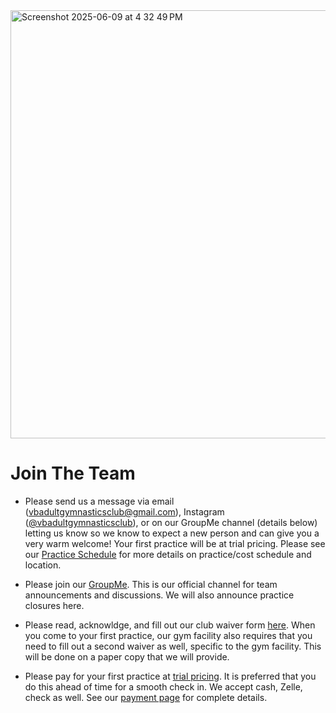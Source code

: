 <!---layout: page
title: "About"
permalink: /join-the-team--->

<img width="685" alt="Screenshot 2025-06-09 at 4 32 49 PM" src="https://github.com/user-attachments/assets/a1d6caa3-481f-488b-8442-ba9ac6ef5679" />

# Join The Team
- Please send us a message via email (vbadultgymnasticsclub@gmail.com), Instagram ([@vbadultgymnasticsclub](https://www.instagram.com/vbadultgymnasticsclub/)), or on our GroupMe channel (details below) letting us know so we know to expect a new person and can give you a very warm welcome! Your first practice will be at trial pricing. Please see our [Practice Schedule](https://vbadultgymnasticsclub.github.io/practice-schedule) for more details on practice/cost schedule and location. 

- Please join our [GroupMe](https://groupme.com/join_group/87617300/U5zsqMLk). This is our official channel for team announcements and discussions. We will also announce practice closures here.

- Please read, acknowldge, and fill out our club waiver form [here](https://docs.google.com/forms/d/e/1FAIpQLSdMvfkJ21OISbY_ON44MipwZDLfCoWonHfgpJlznMz_Gwzkeg/viewform). When you come to your first practice, our gym facility also requires that you need to fill out a second waiver as well, specific to the gym facility. This will be done on a paper copy that we will provide.

 - Please pay for your first practice at [trial pricing](https://checkout.square.site/merchant/MLP80EWDW4CD5/checkout/AP6UEU6QKDSXTDMAJH37GEC2). It is preferred that you do this ahead of time for a smooth check in. We accept cash, Zelle, check as well. See our [payment page](https://vbadultgymnasticsclub.github.io/pay) for complete details.



